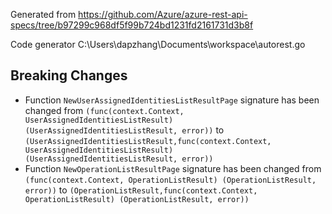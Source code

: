 
Generated from https://github.com/Azure/azure-rest-api-specs/tree/b97299c968df5f99b724bd1231fd2161731d3b8f

Code generator C:\Users\dapzhang\Documents\workspace\autorest.go

## Breaking Changes

- Function `NewUserAssignedIdentitiesListResultPage` signature has been changed from `(func(context.Context, UserAssignedIdentitiesListResult) (UserAssignedIdentitiesListResult, error))` to `(UserAssignedIdentitiesListResult,func(context.Context, UserAssignedIdentitiesListResult) (UserAssignedIdentitiesListResult, error))`
- Function `NewOperationListResultPage` signature has been changed from `(func(context.Context, OperationListResult) (OperationListResult, error))` to `(OperationListResult,func(context.Context, OperationListResult) (OperationListResult, error))`

